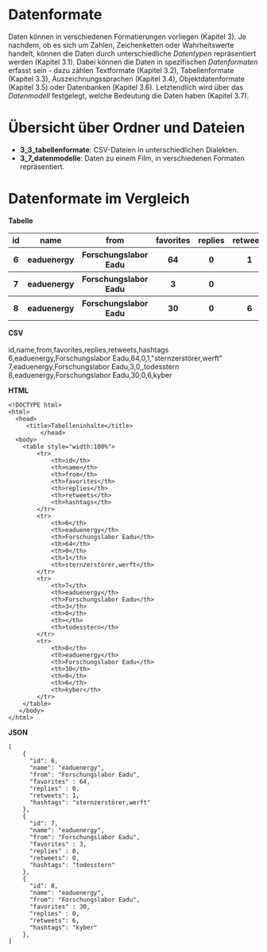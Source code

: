 # Datenformate

Daten können in verschiedenen Formatierungen vorliegen (Kapitel 3). Je nachdem, ob es sich um Zahlen, Zeichenketten oder Wahrheitswerte handelt, 
können die Daten durch unterschiedliche *Datentypen* repräsentiert werden (Kapitel 3.1). 
Dabei können die Daten in spezifischen *Datenformaten* erfasst sein - dazu zählen Textformate (Kapitel 3.2), Tabellenformate (Kapitel 3.3), Auszeichnungssprachen (Kapitel 3.4), 
Objektdatenformate (Kapitel 3.5) oder Datenbanken (Kapitel 3.6). Letztendlich wird über das *Datenmodell* festgelegt, welche Bedeutung die Daten haben (Kapitel 3.7). 


# Übersicht über Ordner und Dateien 

- **3_3_tabellenformate**: CSV-Dateien in unterschiedlichen Dialekten.
- **3_7_datenmodelle**: Daten zu einem Film, in verschiedenen Formaten repräsentiert. 


# Datenformate im Vergleich 

**Tabelle**
<table style="width:100%">
<tr>
	<th>id</th>
	<th>name</th> 
	<th>from</th> 
	<th>favorites</th>
	<th>replies</th>
	<th>retweets</th>
	<th>hashtags</th>
</tr>
<tr>
	<th>6</th>
	<th>eaduenergy</th>
	<th>Forschungslabor Eadu</th>
	<th>64</th>
	<th>0</th>
	<th>1</th>
	<th>sternzerstörer,werft</th>
</tr>
<tr>
	<th>7</th>
	<th>eaduenergy</th>
	<th>Forschungslabor Eadu</th>
	<th>3</th>
	<th>0</th>
	<th></th>
	<th>todesstern</th>
</tr>
<tr>
	<th>8</th>
	<th>eaduenergy</th>
	<th>Forschungslabor Eadu</th>
	<th>30</th>
	<th>0</th>
	<th>6</th>
	<th>kyber</th>
</tr>
</table>


**CSV**  
<br>id,name,from,favorites,replies,retweets,hashtags
<br>6,eaduenergy,Forschungslabor Eadu,64,0,1,"sternzerstörer,werft"
<br>7,eaduenergy,Forschungslabor Eadu,3,0,,todesstern
<br>8,eaduenergy,Forschungslabor Eadu,30,0,6,kyber
  



**HTML**
```
<!DOCTYPE html>
<html> 
  <head> 
     <title>Tabelleninhalte</title> 
         </head>  
  <body> 
	<table style="width:100%">
		<tr>
			<th>id</th>
			<th>name</th> 
			<th>from</th> 
			<th>favorites</th>
			<th>replies</th>
			<th>retweets</th>
			<th>hashtags</th>
		</tr>
		<tr>
			<th>6</th>
			<th>eaduenergy</th>
			<th>Forschungslabor Eadu</th>
			<th>64</th>
			<th>0</th>
			<th>1</th>
			<th>sternzerstörer,werft</th>
		</tr>
		<tr>
			<th>7</th>
			<th>eaduenergy</th>
			<th>Forschungslabor Eadu</th>
			<th>3</th>
			<th>0</th>
			<th></th>
			<th>todesstern</th>
		</tr>
		<tr>
			<th>8</th>
			<th>eaduenergy</th>
			<th>Forschungslabor Eadu</th>
			<th>30</th>
			<th>0</th>
			<th>6</th>
			<th>kyber</th>
		</tr>
	</table>
   </body>
</html>
```


**JSON**  
```
[   
    {    
      "id": 6, 
	  "name": "eaduenergy", 
	  "from": "Forschungslabor Eadu",
	  "favorites" : 64,   
	  "replies" : 0,    
	  "retweets": 1,   
	  "hashtags": "sternzerstörer,werft"  
    },  
    {    
      "id": 7, 
	  "name": "eaduenergy", 
	  "from": "Forschungslabor Eadu",
	  "favorites" : 3,   
	  "replies" : 0,    
	  "retweets": 0,   
	  "hashtags": "todesstern"  
    },  
    {    
      "id": 8, 
	  "name": "eaduenergy", 
	  "from": "Forschungslabor Eadu",
	  "favorites" : 30,   
	  "replies" : 0,    
	  "retweets": 6,   
	  "hashtags": "kyber"  
    },   
]  
```
